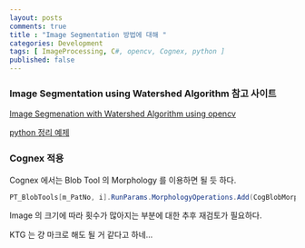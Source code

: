 ```yaml
---
layout: posts
comments: true
title : "Image Segmentation 방법에 대해 "
categories: Development
tags: [ ImageProcessing, C#, opencv, Cognex, python ]
published: false
---
```


### Image Segmentation using Watershed Algorithm 참고 사이트

[Image Segmenation with Watershed Algorithm using opencv](https://docs.opencv.org/4.x/d3/db4/tutorial_py_watershed.html)

[python 정리 예제](https://blog.naver.com/zeus05100/221810856536)

### Cognex 적용

Cognex 에서는 Blob Tool 의 Morphology 를 이용하면 될 듯 하다.

```csharp
PT_BlobTools[m_PatNo, i].RunParams.MorphologyOperations.Add(CogBlobMorphologyConstants.DilateSquare);
```

Image 의 크기에 따라 횟수가 많아지는 부분에 대한 추후 재검토가 필요하다.

KTG 는 걍 마크로 해도 될 거 같다고 하네...
